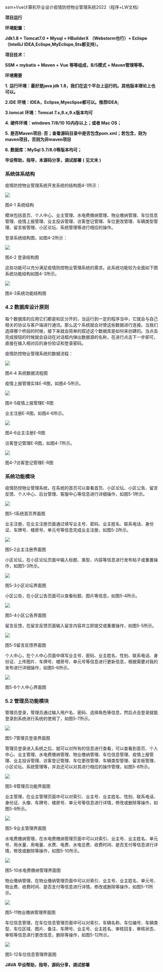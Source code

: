 ssm+Vue计算机毕业设计疫情防控物业管理系统2022（程序+LW文档）

**项目运行**

**环境配置：**

**Jdk1.8 + Tomcat7.0 + Mysql + HBuilderX** **（Webstorm也行）+ Eclispe（IntelliJ
IDEA,Eclispe,MyEclispe,Sts都支持）。**

**项目技术：**

**SSM + mybatis + Maven + Vue** **等等组成，B/S模式 + Maven管理等等。**

**环境需要**

**1.** **运行环境：最好是java jdk 1.8，我们在这个平台上运行的。其他版本理论上也可以。**

**2.IDE** **环境：IDEA，Eclipse,Myeclipse都可以。推荐IDEA;**

**3.tomcat** **环境：Tomcat 7.x,8.x,9.x版本均可**

**4.** **硬件环境：windows 7/8/10 1G内存以上；或者 Mac OS；**

**5.** **是否Maven项目: 否；查看源码目录中是否包含pom.xml；若包含，则为maven项目，否则为非maven项目**

**6.** **数据库：MySql 5.7/8.0等版本均可；**

**毕设帮助，指导，本源码分享，调试部署** **(** **见文末** **)**

### 系统体系结构

疫情防控物业管理系统开发系统的结构图4-1所示：

![](./res/e68feeb310b14a868c4f72ac906a468c.png)

图4-1 系统结构

模块包括首页、个人中心、业主管理、水电费缴纳管理、物业缴纳管理、车位信息管理、疫情上报管理、业主投诉管理、访客登记管理、车位更改管理、车辆类型管理、留言板管理、小区论坛、系统管理等进行相应的操作。

登录系统结构图，如图4-2所示：

![](./res/7d6c1821e95e4df0b4fb253d9fbadb24.png)

图4-2 登录结构图

这些功能可以充分满足疫情防控物业管理系统的需求。此系统功能较为全面如下图系统功能结构如图4-3所示。

![](./res/d132196bed414dca9066c6bc73243e0c.png)

图4-3系统功能结构图

### 4.2 数据库设计原则

每个数据库的应用它们都是和区分开的，当运行到一定的程序当中，它就会与自己相关的协议与客户端进行通讯。那么这个系统就会对使这些数据进行连接。当我们选择哪个桥段的时候，接下来就会简单的叙述这个数据库是如何来创建的。当点击完成按钮的时候就会自动在对话框内弹出数据源的名称，在进行点击下一步即可，直接在输入相对应的身份验证和登录密码。

疫情防控物业管理系统的数据流程：

![](./res/ad19c6953fca49b3b1f28803b76e527a.png)

图4-4 系统数据流程图

疫情上报管理实体E-R图，如图4-5所示。

![](./res/9d12d10904af438cb676a91a3a881630.png)

图4-5疫情上报管理E-R图

业主注册E-R图，如图4-6所示。

![](./res/e633c2bbe2cd491dbff4015e705995f4.png)

图4-6业主注册E-R图

访客登记管理E-R图，如图4-7所示。

![](./res/5c3c86d138bf43269bace6b0614d6347.png)

图4-7访客登记管理E-R图

### 系统功能模块

疫情防控物业管理系统，在系统的首页可以查看首页、小区论坛、小区公告、留言反馈、个人中心、后台管理、客服中心等信息进行详细操作，如图5-1所示。

![](./res/03801bd39954467786694e729cdb1551.png)

图5-1系统首页界面图

业主注册，在业主注册页面通过填写业主号、密码、业主姓名、联系电话、身份证、车牌号、楼房号、单元号等信息完成业主注册，如图5-2所示。

![](./res/06edbded1339497a86a9f090275558c7.png)

图5-2业主注册界面图

小区论坛，在小区论坛页面中输入标题、类型、内容等信息进行发布帖子或重置操作，如图5-3所示。

![](./res/d29628ec941249a6a9a1913298e78574.png)

图5-3小区论坛界面图

小区公告，在小区公告页面可以查看标题、图片等信息，如图5-4所示。

![](./res/003a670f6e1c44d7979a691ef7837390.png)

图5-4小区公告界面图

留言反馈，在留言反馈页面输入留言内容并立即提交或重置操作，如图5-5所示。

![](./res/fda87d38e2014b8db8d3a959eaaf846a.png)

图5-5留言反馈界面图

个人中心，在个人中心页面中填写业主号、密码、业主姓名、性别、联系电话、身份证、上传图片、车牌号、楼房号、单元号等信息进行更新信息，根据需要对我的发布进行详细操作，如图5-6所示。

![](./res/7b79d593930c494e8b0f911f3f000908.png)

图5-6个人中心界面图

### 5.2 管理员功能模块

管理员登录，管理员通过输入用户名、密码、选择角色等信息，然后点击登录就能登录到系统进行系统的使用了，如图5-7所示。

![](./res/fc529f5ea5584823b519cdba81660ca2.png)

图5-7管理员登录界面图

管理员登录进入系统之后，就可以对所有的信息进行查看，可以查看到首页、个人中心、业主管理、水电费缴纳管理、物业缴纳管理、车位信息管理、疫情上报管理、业主投诉管理、访客登记管理、车位更改管理、车辆类型管理、留言板管理、小区论坛、系统管理等，并且还可以对其进行相应的操作管理，如图5-8所示。

![](./res/23271c004eb54f82b25af3c1bb3a62e9.png)

图5-8管理员功能界面图

业主管理，在业主管理页面中可以对索引、业主号、业主姓名、性别、联系电话、身份证、头像、车牌号、楼房号、单元号等信息进行详情，修改或删除等操作，如图5-9所示。

![](./res/55e58e49a30748509726845d4c189aa1.png)

图5-9业主管理界面图

水电费缴纳管理，在水电费缴纳管理页面中可以对索引、业主号、业主姓名、单元号、用水量、用电量、水费、电费、水电总费、收费时间、是否支付等信息进行详情，修改或删除等操作，如图5-10所示。

![](./res/5db29afd992a42569ecfdb9724c81b57.png)

图5-10水电费缴纳管理界面图

物业缴纳管理，在物业缴纳管理页面中可以对索引、业主号、业主姓名、单元号、物业费、收费时间、是否支付等信息进行详情，修改或删除等操作，如图5-11所示。

![](./res/644c74417503437ab46d228e0d174048.png)

图5-11物业缴纳管理界面图

车位信息管理，在车位信息管理页面中可以对索引、车辆名称、车位编号、车辆类型、车位区域、图片、备注、车牌号、业主号、业主姓名、审核回复、审核状态、审核等信息进行更改信息，删除等操作，如图5-12所示。

![](./res/0b80a46ae26847e48409c6cdbab0d6c0.png)

图5-12车位信息管理界面图

**JAVA** **毕设帮助，指导，源码分享，调试部署**

